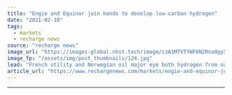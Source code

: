 ```yaml
---
title: "Engie and Equinor join hands to develop low-carbon hydrogen"
date: "2021-02-18"
tags: 
  - markets
  - recharge news
source: "recharge news"
image_url: "https://images-global.nhst.tech/image/czA1MTVTYWF6N2Rna0gyS1QrVHZXU3dqcUlBRkdEUnZYY0pGc1JnVWFwRT0=/nhst/binary/d9b06724e8cb31f3a198800b9b038161"
image_fp: "/assets/img/post_thumbnails/124.jpg"
lead: "French utility and Norwegian oil major eye both hydrogen from natural gas linked to CCS and hydrogen produced from renewable electricity"
article_url: "https://www.rechargenews.com/markets/engie-and-equinor-join-hands-to-develop-low-carbon-hydrogen/2-1-965877"
---
```


---
